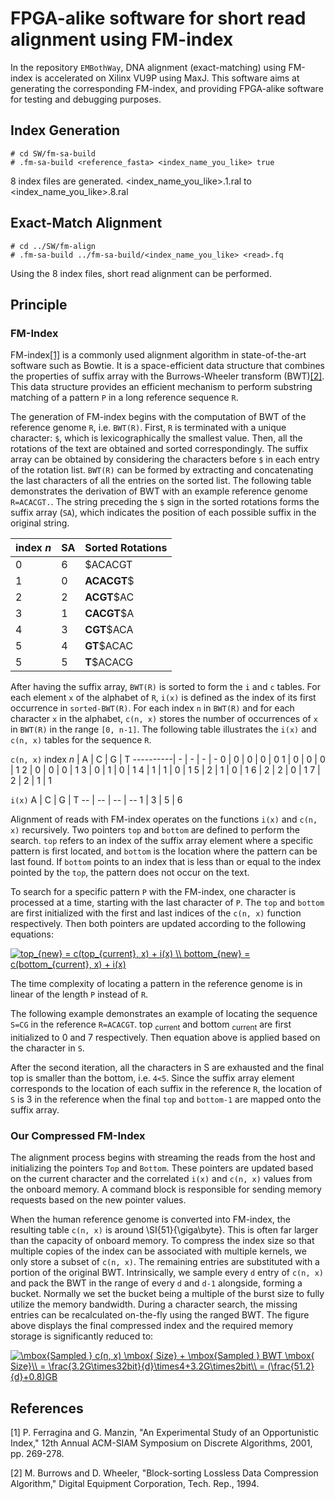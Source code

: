 # FPGA-alike software for short read alignment using FM-index 

In the repository `EMBothWay`, DNA alignment (exact-matching) using FM-index is accelerated on Xilinx VU9P using MaxJ. This software aims at generating the corresponding FM-index, and providing FPGA-alike software for testing and debugging purposes.

## Index Generation
```
# cd SW/fm-sa-build
# .fm-sa-build <reference_fasta> <index_name_you_like> true
```
8 index files are generated. <index_name_you_like>.1.ral to <index_name_you_like>.8.ral

## Exact-Match Alignment
```
# cd ../SW/fm-align
# .fm-sa-build ../fm-sa-build/<index_name_you_like> <read>.fq
```
Using the 8 index files, short read alignment can be performed.

## Principle
### FM-Index
FM-index[[1]](#1) is a commonly used alignment algorithm in state-of-the-art software such as Bowtie. It is a space-efficient data structure that combines the properties of suffix array with the Burrows-Wheeler transform (BWT)[[2]](#2). This data structure provides an efficient mechanism to perform substring matching of a pattern `P` in a long reference sequence `R`. 

The generation of FM-index begins with the computation of BWT of the reference genome `R`, i.e. `BWT(R)`.
First, `R` is terminated with a unique character: `$`, which is lexicographically the smallest value. Then, all the rotations of the text are obtained and sorted correspondingly. The suffix array can be obtained by considering the characters before `$` in each entry of the rotation list. `BWT(R)` can be formed by extracting and concatenating the last characters of all the entries on the sorted list. The following table demonstrates the derivation of BWT with an example reference genome `R=ACACGT.`. The string preceding the `$` sign in the sorted rotations forms the suffix array (`SA`), which indicates the position of each possible suffix in the original string.

index *n* | SA | Sorted Rotations
------| ---| -----------
0 | 6 |  $ACACGT
1 | 0 |  **ACACGT**$
2 | 2 |  **ACGT**$AC
3 | 1 |  **CACGT**$A
4 | 3 |  **CGT**$ACA
5 | 4 |  **GT**$ACAC
5 | 5 |  **T**$ACACG

After having the suffix array, `BWT(R)` is sorted to form the `i` and `c` tables. For each element `x` of the alphabet of `R`, `i(x)` is defined as the index of its first occurrence in `sorted-BWT(R)`. For each index `n` in `BWT(R)` and for each character `x` in the alphabet, `c(n, x)` stores the number of occurrences of `x` in `BWT(R)` in the range `[0, n-1]`. The following table illustrates the `i(x)` and `c(n, x)` tables for the sequence `R`.

`c(n, x)`
index *n* | A | C | G | T
----------| - | - | - | -
0 | 0 | 0 | 0 | 0
1 | 0 | 0 | 0 | 1
2 | 0 | 0 | 0 | 1
3 | 0 | 1 | 0 | 1
4 | 1 | 1 | 0 | 1
5 | 2 | 1 | 0 | 1
6 | 2 | 2 | 0 | 1
7 | 2 | 2 | 1 | 1

`i(x)`
A | C | G | T
-- | -- | -- | --
1 | 3 | 5 | 6

Alignment of reads with FM-index operates on the functions `i(x)` and `c(n, x)` recursively. Two pointers `top` and `bottom` are defined to perform the search. `top` refers to an index of the suffix array element where a specific pattern is first located, and `bottom` is the location where the pattern can be last found. If `bottom` points to an index that is less than or equal to the index pointed by the `top`, the pattern does not occur on the text.

To search for a specific pattern `P` with the FM-index, one character is processed at a time, starting with the last character of `P`. The `top` and `bottom` are first initialized with the first and last indices of the `c(n, x)` function respectively. Then both pointers are updated according to the following equations:

<a href="https://www.codecogs.com/eqnedit.php?latex=top_{new}&space;=&space;c(top_{current},&space;x)&space;&plus;&space;i(x)&space;\\&space;bottom_{new}&space;=&space;c(bottom_{current},&space;x)&space;&plus;&space;i(x)" target="_blank"><img src="https://latex.codecogs.com/gif.latex?top_{new}&space;=&space;c(top_{current},&space;x)&space;&plus;&space;i(x)&space;\\&space;bottom_{new}&space;=&space;c(bottom_{current},&space;x)&space;&plus;&space;i(x)" title="top_{new} = c(top_{current}, x) + i(x) \\ bottom_{new} = c(bottom_{current}, x) + i(x)" /></a>

The time complexity of locating a pattern in the reference genome is in linear of the length `P` instead of `R`.

The following example demonstrates an example of locating the sequence `S=CG` in the reference `R=ACACGT`. top <sub>current</sub> and bottom <sub>current</sub> are first initialized to 0 and 7 respectively. Then equation above is applied based on the character in `S`.


After the second iteration, all the characters in S are exhausted and the final top is smaller than the bottom, i.e. `4<5`. Since the suffix array element corresponds to the location of each suffix in the reference `R`, the location of `S` is 3 in the reference when the final `top` and `bottom-1` are mapped onto the suffix array.

### Our Compressed FM-Index
The alignment process begins with streaming the reads from the host and initializing the pointers `Top` and `Bottom`. These pointers are updated based on the current character and the correlated `i(x)` and `c(n, x)` values from the onboard memory. A command block is responsible for sending memory requests based on the new pointer values.

When the human reference genome is converted into FM-index, the resulting table `c(n, x)` is around \SI{51}{\giga\byte}. This is often far larger than the capacity of onboard memory. To compress the index size so that multiple copies of the index can be associated with multiple kernels, we only store a subset of `c(n, x)`. The remaining entries are substituted with a portion of the original BWT. Intrinsically, we sample every `d` entry of `c(n, x)` and pack the BWT in the range of every `d` and `d-1` alongside, forming a bucket. Normally we set the bucket being a multiple of the burst size to fully utilize the memory bandwidth. During a character search, the missing entries can be recalculated on-the-fly using the ranged BWT. The figure above displays the final compressed index and the required memory storage is significantly reduced to:

<a href="https://www.codecogs.com/eqnedit.php?latex=\mbox{Sampled&space;}&space;c(n,&space;x)&space;\mbox{&space;Size}&space;&plus;&space;\mbox{Sampled&space;}&space;BWT&space;\mbox{&space;Size}\\&space;=&space;\frac{3.2G\times32bit}{d}\times4&plus;3.2G\times2bit\\&space;=&space;(\frac{51.2}{d}&plus;0.8)GB" target="_blank"><img src="https://latex.codecogs.com/gif.latex?\mbox{Sampled&space;}&space;c(n,&space;x)&space;\mbox{&space;Size}&space;&plus;&space;\mbox{Sampled&space;}&space;BWT&space;\mbox{&space;Size}\\&space;=&space;\frac{3.2G\times32bit}{d}\times4&plus;3.2G\times2bit\\&space;=&space;(\frac{51.2}{d}&plus;0.8)GB" title="\mbox{Sampled } c(n, x) \mbox{ Size} + \mbox{Sampled } BWT \mbox{ Size}\\ = \frac{3.2G\times32bit}{d}\times4+3.2G\times2bit\\ = (\frac{51.2}{d}+0.8)GB" /></a>

## References
<a id="1">[1]</a> 
 P. Ferragina and G. Manzin,
"An Experimental Study of an Opportunistic Index,"
12th Annual ACM-SIAM Symposium on Discrete Algorithms, 2001, pp. 269-278.

<a id="2">[2]</a> 
M. Burrows and D. Wheeler,
"Block-sorting Lossless Data Compression Algorithm,"
Digital Equipment Corporation, Tech. Rep., 1994.
